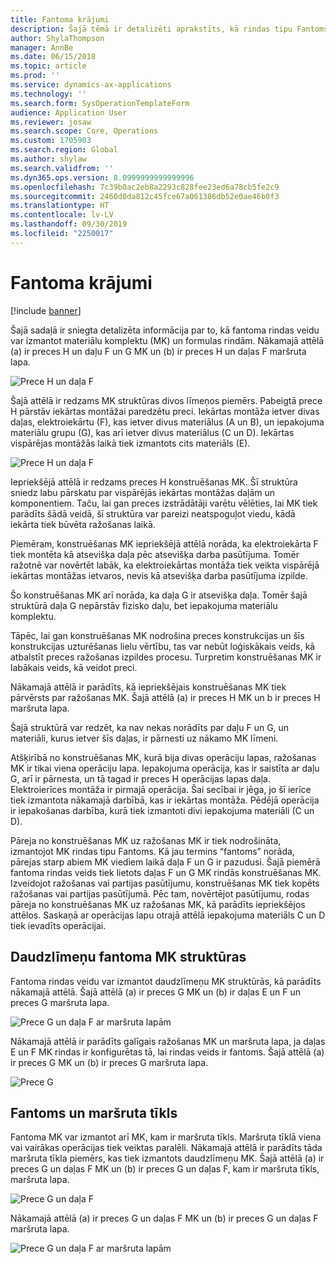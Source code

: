 ```yaml
---
title: Fantoma krājumi
description: Šajā tēmā ir detalizēti aprakstīts, kā rindas tipu Fantoms var izmantot materiālu komplekta (MK) un formulas rindām programmā Dynamics 365 Supply Chain Management.
author: ShylaThompson
manager: AnnBe
ms.date: 06/15/2018
ms.topic: article
ms.prod: ''
ms.service: dynamics-ax-applications
ms.technology: ''
ms.search.form: SysOperationTemplateForm
audience: Application User
ms.reviewer: josaw
ms.search.scope: Core, Operations
ms.custom: 1705903
ms.search.region: Global
ms.author: shylaw
ms.search.validfrom: ''
ms.dyn365.ops.version: 8.0999999999999996
ms.openlocfilehash: 7c39b0ac2eb8a2293c828fee23ed6a78cb5fe2c9
ms.sourcegitcommit: 2460d0da812c45fce67a061386db52e0ae46b0f3
ms.translationtype: HT
ms.contentlocale: lv-LV
ms.lasthandoff: 09/30/2019
ms.locfileid: "2250017"
---
```

# <a name="phantom-items"></a>Fantoma krājumi

[!include [banner](../includes/banner.md)]

Šajā sadaļā ir sniegta detalizēta informācija par to, kā fantoma rindas veidu var izmantot materiālu komplektu (MK) un formulas rindām. Nākamajā attēlā (a) ir preces H un daļu F un G MK un (b) ir preces H un daļas F maršruta lapa.

![Prece H un daļa F](media/product-H-part-F.png)


Šajā attēlā ir redzams MK struktūras divos līmeņos piemērs. Pabeigtā prece H pārstāv iekārtas montāžai paredzētu preci. Iekārtas montāža ietver divas daļas, elektroiekārtu (F), kas ietver divus materiālus (A un B), un iepakojuma materiālu grupu (G), kas arī ietver divus materiālus (C un D). Iekārtas vispārējas montāžās laikā tiek izmantots cits materiāls (E).

![Prece H un daļa F](media/product-H-part-B.png)

Iepriekšējā attēlā ir redzams preces H konstruēšanas MK. Šī struktūra sniedz labu pārskatu par vispārējās iekārtas montāžas daļām un komponentiem. Taču, lai gan preces izstrādātāji varētu vēlēties, lai MK tiek parādīts šādā veidā, šī struktūra var pareizi neatspoguļot viedu, kādā iekārta tiek būvēta ražošanas laikā. 

Piemēram, konstruēšanas MK iepriekšējā attēlā norāda, ka elektroiekārta F tiek montēta kā atsevišķa daļa pēc atsevišķa darba pasūtījuma. Tomēr ražotnē var novērtēt labāk, ka elektroiekārtas montāža tiek veikta vispārējā iekārtas montāžas ietvaros, nevis kā atsevišķa darba pasūtījuma izpilde.

Šo konstruēšanas MK arī norāda, ka daļa G ir atsevišķa daļa. Tomēr šajā struktūrā daļa G nepārstāv fizisko daļu, bet iepakojuma materiālu komplektu. 

Tāpēc, lai gan konstruēšanas MK nodrošina preces konstrukcijas un šīs konstrukcijas uzturēšanas lielu vērtību, tas var nebūt loģiskākais veids, kā atbalstīt preces ražošanas izpildes procesu. Turpretim konstruēšanas MK ir labākais veids, kā veidot preci.

Nākamajā attēlā ir parādīts, kā iepriekšējais konstruēšanas MK tiek pārvērsts par ražošanas MK. Šajā attēlā (a) ir preces H MK un b ir preces H maršruta lapa.

Šajā struktūrā var redzēt, ka nav nekas norādīts par daļu F un G, un materiāli, kurus ietver šīs daļas, ir pārnesti uz nākamo MK līmeni. 

Atšķirībā no konstruēšanas MK, kurā bija divas operāciju lapas, ražošanas MK ir tikai viena operāciju lapa. Iepakojuma operācija, kas ir saistīta ar daļu G, arī ir pārnesta, un tā tagad ir preces H operācijas lapas daļa. Elektroierīces montāža ir pirmajā operācija. Šai secībai ir jēga, jo šī ierīce tiek izmantota nākamajā darbībā, kas ir iekārtas montāža. Pēdējā operācija ir iepakošanas darbība, kurā tiek izmantoti divi iepakojuma materiāli (C un D).

Pāreja no konstruēšanas MK uz ražošanas MK ir tiek nodrošināta, izmantojot MK rindas tipu Fantoms. Kā jau termins “fantoms” norāda, pārejas starp abiem MK viediem laikā daļa F un G ir pazudusi. Šajā piemērā fantoma rindas veids tiek lietots daļas F un G MK rindās konstruēšanas MK. Izveidojot ražošanas vai partijas pasūtījumu, konstruēšanas MK tiek kopēts ražošanas vai partijas pasūtījumā. Pēc tam, novērtējot pasūtījumu, rodas pāreja no konstruēšanas MK uz ražošanas MK, kā parādīts iepriekšējos attēlos. Saskaņā ar operācijas lapu otrajā attēlā iepakojuma materiāls C un D tiek ievadīts operācijai. 

## <a name="multilevel-phantom-bom-structures"></a>Daudzlīmeņu fantoma MK struktūras
Fantoma rindas veidu var izmantot daudzlīmeņu MK struktūrās, kā parādīts nākamajā attēlā. Šajā attēlā (a) ir preces G MK un (b) ir daļas E un F un preces G maršruta lapa. 

![Prece G un daļa F ar maršruta lapām](media/product-G-route-sheet-G.png)


Nākamajā attēlā ir parādīts galīgais ražošanas MK un maršruta lapa, ja daļas E un F MK rindas ir konfigurētas tā, lai rindas veids ir fantoms. Šajā attēlā (a) ir preces G MK un (b) ir preces G maršruta lapa.

![Prece G](media/product-G.png)


## <a name="phantom-and-route-network"></a>Fantoms un maršruta tīkls
Fantoma MK var izmantot arī MK, kam ir maršruta tīkls. Maršruta tīklā viena vai vairākas operācijas tiek veiktas paralēli. Nākamajā attēlā ir parādīts tāda maršruta tīkla piemērs, kas tiek izmantots daudzlīmeņu MK. Šajā attēlā (a) ir preces G un daļas F MK un (b) ir preces G un daļas F, kam ir maršruta tīkls, maršruta lapa.

![Prece G un daļa F](media/product-G-part-F.png)


Nākamajā attēlā (a) ir preces G un daļas F MK un (b) ir preces G un daļas F maršruta lapa.

![Prece G un daļa F ar maršruta lapām](media/product-G-part-F-with-route-sheet.png)
